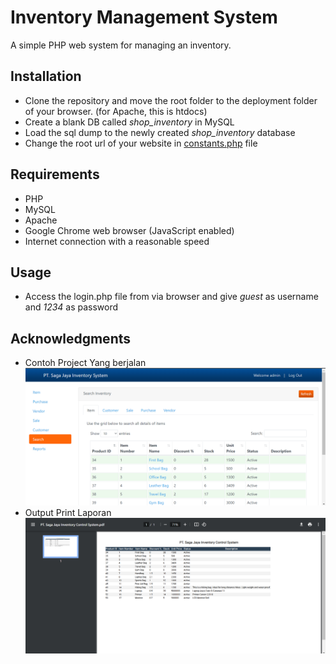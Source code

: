 # Inventory Management System

A simple PHP web system for managing an inventory.

## Installation

- Clone the repository and move the root folder to the deployment folder of your browser. (for Apache, this is htdocs)
- Create a blank DB called _shop_inventory_ in MySQL
- Load the sql dump to the newly created _shop_inventory_ database
- Change the root url of your website in [constants.php](inc/config/constants.php) file

## Requirements

- PHP
- MySQL
- Apache
- Google Chrome web browser (JavaScript enabled)
- Internet connection with a reasonable speed

## Usage

- Access the login.php file from via browser and give _guest_ as username and _1234_ as password

## Acknowledgments

- Contoh Project Yang berjalan
  ![alt text](ss.png)
- Output Print Laporan
  ![alt text](Print_PDF.png)
